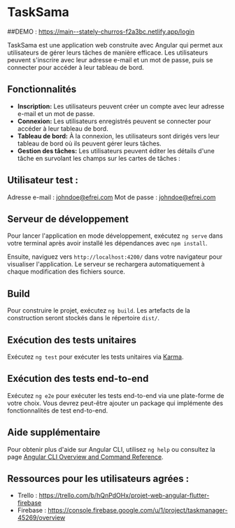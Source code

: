 # TaskSama

##DEMO :
https://main--stately-churros-f2a3bc.netlify.app/login

TaskSama est une application web construite avec Angular qui permet aux utilisateurs de gérer leurs tâches de manière efficace.
Les utilisateurs peuvent s'inscrire avec leur adresse e-mail et un mot de passe, puis se connecter pour accéder à leur tableau de bord.

## Fonctionnalités

- **Inscription:** Les utilisateurs peuvent créer un compte avec leur adresse e-mail et un mot de passe.
- **Connexion:** Les utilisateurs enregistrés peuvent se connecter pour accéder à leur tableau de bord.
- **Tableau de bord:** À la connexion, les utilisateurs sont dirigés vers leur tableau de bord où ils peuvent gérer leurs tâches.
- **Gestion des tâches:** Les utilisateurs peuvent éditer les détails d'une tâche en survolant les champs sur les cartes de tâches :

## Utilisateur test :
Adresse e-mail : johndoe@efrei.com
Mot de passe : johndoe@efrei.com

## Serveur de développement

Pour lancer l'application en mode développement, exécutez `ng serve` dans votre terminal après avoir installé les dépendances avec `npm install`. 

Ensuite, naviguez vers `http://localhost:4200/` dans votre navigateur pour visualiser l'application. Le serveur se rechargera automatiquement à chaque modification des fichiers source.

## Build

Pour construire le projet, exécutez `ng build`. Les artefacts de la construction seront stockés dans le répertoire `dist/`.

## Exécution des tests unitaires

Exécutez `ng test` pour exécuter les tests unitaires via [Karma](https://karma-runner.github.io).

## Exécution des tests end-to-end

Exécutez `ng e2e` pour exécuter les tests end-to-end via une plate-forme de votre choix. Vous devrez peut-être ajouter un package qui implémente des fonctionnalités de test end-to-end.

## Aide supplémentaire

Pour obtenir plus d'aide sur Angular CLI, utilisez `ng help` ou consultez la page [Angular CLI Overview and Command Reference](https://angular.io/cli).

## Ressources pour les utilisateurs agrées :
- Trello : https://trello.com/b/hQnPdOHx/projet-web-angular-flutter-firebase
- Firebase : https://console.firebase.google.com/u/1/project/taskmanager-45269/overview
